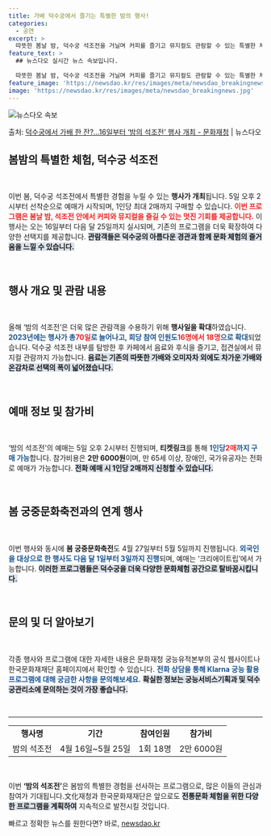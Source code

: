 ```yaml
---
title: 가배 덕수궁에서 즐기는 특별한 밤의 행사!
categories:
  - 공연
excerpt: >
  따뜻한 봄날 밤, 덕수궁 석조전을 거닐며 커피를 즐기고 뮤지컬도 관람할 수 있는 특별한 체험 행사가 열린다.…
feature_text: >
  ## 뉴스다오 실시간 뉴스 속보입니다.

  따뜻한 봄날 밤, 덕수궁 석조전을 거닐며 커피를 즐기고 뮤지컬도 관람할 수 있는 특별한 체험 행사가 열린다.…
feature_image: 'https://newsdao.kr/res/images/meta/newsdao_breakingnews.jpg'
image: 'https://newsdao.kr/res/images/meta/newsdao_breakingnews.jpg'
---
```


![뉴스다오 속보](https://newsdao.kr/res/images/meta/newsdao_breakingnews.jpg)

<p>출처: <a href="https://newsdao.kr/3502" rel="dofollow">덕수궁에서 가배 한 잔?…16일부터 ‘밤의 석조전’ 행사 개최 - 문화재청</a> | 뉴스다오</p>

<h2 data-ke-size="size26">봄밤의 특별한 체험, 덕수궁 석조전</h2>

<p data-ke-size="size16">&nbsp;</p>

이번 봄, 덕수궁 석조전에서 특별한 경험을 누릴 수 있는 <b>행사가 개최</b>됩니다. 5일 오후 2시부터 선착순으로 예매가 시작되며, 1인당 최대 2매까지 구매할 수 있습니다. <b><span style="color: #ee2323;">이번 프로그램은 봄날 밤, 석조전 안에서 커피와 뮤지컬을 즐길 수 있는 멋진 기회를 제공합니다.</span></b> 이 행사는 오는 16일부터 다음 달 25일까지 실시되며, 기존의 프로그램을 더욱 확장하여 다양한 선택지를 제공합니다. <b><span style="background-color: #21538527;">관람객들은 덕수궁의 아름다운 경관과 함께 문화 체험의 즐거움을 느낄 수 있습니다.</span></b>

<p data-ke-size="size16">&nbsp;</p>

<h2 data-ke-size="size26">행사 개요 및 관람 내용</h2>

<p data-ke-size="size16">&nbsp;</p>

올해 ‘밤의 석조전’은 더욱 많은 관람객을 수용하기 위해 <b>행사일을 확대</b>하였습니다. <b><span style="color: #1a5490;">2023년에는 행사가 총<span style="color: #ee2323;">70일</span>로 늘어나고, 회당 참여 인원도<span style="color: #ee2323;">16명에서 18명</span>으로 확대</span></b>되었습니다. 덕수궁 석조전 내부를 탐방한 후 카페에서 음료와 후식을 즐기고, 접견실에서 뮤지컬 관람까지 가능합니다. <b><span style="background-color: #21538527;">음료는 기존의 따뜻한 가배와 오미자차 외에도 차가운 가배와 온감차로 선택의 폭이 넓어졌습니다.</span></b>

<p data-ke-size="size16">&nbsp;</p>

<h2 data-ke-size="size26">예매 정보 및 참가비</h2>

<p data-ke-size="size16">&nbsp;</p>

‘밤의 석조전’의 예매는 5일 오후 2시부터 진행되며, <b>티켓링크</b>를 통해 <b><span style="color: #1a5490;">1인당<span style="color: #ee2323;">2매</span>까지 구매 가능</span></b>합니다. 참가비용은 <b>2만 6000원</b>이며, 만 65세 이상, 장애인, 국가유공자는 전화로 예매가 가능합니다. <b><span style="background-color: #21538527;">전화 예매 시 1인당 2매까지 신청할 수 있습니다.</span></b>

<p data-ke-size="size16">&nbsp;</p>

<h2 data-ke-size="size26">봄 궁중문화축전과의 연계 행사</h2>

<p data-ke-size="size16">&nbsp;</p>

이번 행사와 동시에 <b>봄 궁중문화축전</b>도 4월 27일부터 5월 5일까지 진행됩니다. <b><span style="color: #1a5490;">외국인을 대상으로 한 행사도 다음 달 1일부터 3일까지 진행</span></b>되며, 예매는 ‘크리에이트립’에서 가능합니다. <b><span style="background-color: #21538527;">이러한 프로그램들은 덕수궁을 더욱 다양한 문화체험 공간으로 탈바꿈시킵니다.</span></b>

<p data-ke-size="size16">&nbsp;</p>

<h2 data-ke-size="size26">문의 및 더 알아보기</h2>

<p data-ke-size="size16">&nbsp;</p>

각종 행사와 프로그램에 대한 자세한 내용은 문화재청 궁능유적본부의 공식 웹사이트나 한국문화재재단 홈페이지에서 확인할 수 있습니다. <b><span style="color: #1a5490;">전화 상담을 통해 Klarna 궁능 활용프로그램에 대해 궁금한 사항을 문의해보세요.</span></b> <b><span style="background-color: #21538527;">확실한 정보는 궁능서비스기획과 및 덕수궁관리소에 문의하는 것이 가장 좋습니다.</span></b>

<p data-ke-size="size16">&nbsp;</p>

<hr>

<table style="width: 100%;">
  <tr>
    <td style="text-align: center; height: 17px;"><b>행사명</b></td>
    <td style="text-align: center; height: 17px;"><b>기간</b></td>
    <td style="text-align: center; height: 17px;"><b>참여인원</b></td>
    <td style="text-align: center; height: 17px;"><b>참가비</b></td>
  </tr>
  <tr>
    <td style="text-align: center; height: 17px;">밤의 석조전</td>
    <td style="text-align: center; height: 17px;">4월 16일~5월 25일</td>
    <td style="text-align: center; height: 17px;">1회 18명</td>
    <td style="text-align: center; height: 17px;">2만 6000원</td>
  </tr>
</table>

<p data-ke-size="size16">&nbsp;</p>

이번 <b>‘밤의 석조전’</b>은 봄밤의 특별한 경험을 선사하는 프로그램으로, 많은 이들의 관심과 참여가 기대됩니다.文化재청과 한국문화재재단은 앞으로도 <b><span style="background-color: #21538527;">전통문화 체험을 위한 다양한 프로그램을 계획하여</span></b> 지속적으로 발전시킬 것입니다. 

빠르고 정확한 뉴스를 원한다면? 바로, <a href="https://newsdao.kr" rel="dofollow">newsdao.kr</a>


